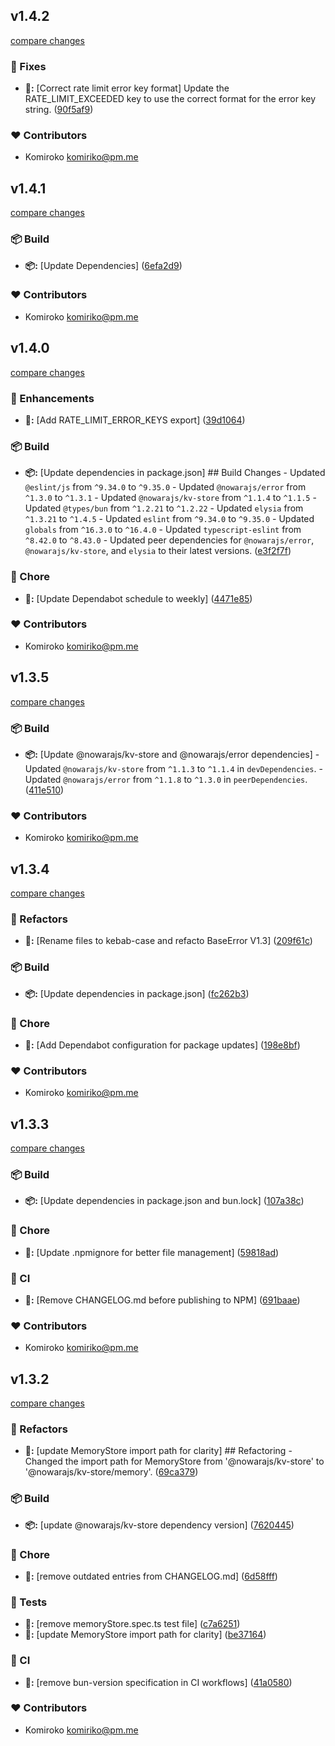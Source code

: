 
## v1.4.2

[compare changes](https://github.com/NowaraJS/elysia-ratelimit/compare/v1.4.1...v1.4.2)

### 🔧 Fixes

- **🔧:** [Correct rate limit error key format] Update the RATE_LIMIT_EXCEEDED key to use the correct format for the error key string. ([90f5af9](https://github.com/NowaraJS/elysia-ratelimit/commit/90f5af9))

### ❤️ Contributors

- Komiroko <komiriko@pm.me>

## v1.4.1

[compare changes](https://github.com/NowaraJS/elysia-ratelimit/compare/v1.4.0...v1.4.1)

### 📦 Build

- **📦:** [Update Dependencies] ([6efa2d9](https://github.com/NowaraJS/elysia-ratelimit/commit/6efa2d9))

### ❤️ Contributors

- Komiroko <komiriko@pm.me>

## v1.4.0

[compare changes](https://github.com/NowaraJS/elysia-ratelimit/compare/v1.3.5...v1.4.0)

### 🚀 Enhancements

- **🚀:** [Add RATE_LIMIT_ERROR_KEYS export] ([39d1064](https://github.com/NowaraJS/elysia-ratelimit/commit/39d1064))

### 📦 Build

- **📦:** [Update dependencies in package.json] ## Build Changes - Updated `@eslint/js` from `^9.34.0` to `^9.35.0` - Updated `@nowarajs/error` from `^1.3.0` to `^1.3.1` - Updated `@nowarajs/kv-store` from `^1.1.4` to `^1.1.5` - Updated `@types/bun` from `^1.2.21` to `^1.2.22` - Updated `elysia` from `^1.3.21` to `^1.4.5` - Updated `eslint` from `^9.34.0` to `^9.35.0` - Updated `globals` from `^16.3.0` to `^16.4.0` - Updated `typescript-eslint` from `^8.42.0` to `^8.43.0` - Updated peer dependencies for `@nowarajs/error`, `@nowarajs/kv-store`, and `elysia` to their latest versions. ([e3f2f7f](https://github.com/NowaraJS/elysia-ratelimit/commit/e3f2f7f))

### 🦉 Chore

- **🦉:** [Update Dependabot schedule to weekly] ([4471e85](https://github.com/NowaraJS/elysia-ratelimit/commit/4471e85))

### ❤️ Contributors

- Komiroko <komiriko@pm.me>

## v1.3.5

[compare changes](https://github.com/NowaraJS/elysia-ratelimit/compare/v1.3.4...v1.3.5)

### 📦 Build

- **📦:** [Update @nowarajs/kv-store and @nowarajs/error dependencies] - Updated `@nowarajs/kv-store` from `^1.1.3` to `^1.1.4` in `devDependencies`. - Updated `@nowarajs/error` from `^1.1.8` to `^1.3.0` in `peerDependencies`. ([411e510](https://github.com/NowaraJS/elysia-ratelimit/commit/411e510))

### ❤️ Contributors

- Komiroko <komiriko@pm.me>

## v1.3.4

[compare changes](https://github.com/NowaraJS/elysia-ratelimit/compare/v1.3.3...v1.3.4)

### 🧹 Refactors

- **🧹:** [Rename files to kebab-case and refacto BaseError V1.3] ([209f61c](https://github.com/NowaraJS/elysia-ratelimit/commit/209f61c))

### 📦 Build

- **📦:** [Update dependencies in package.json] ([fc262b3](https://github.com/NowaraJS/elysia-ratelimit/commit/fc262b3))

### 🦉 Chore

- **🦉:** [Add Dependabot configuration for package updates] ([198e8bf](https://github.com/NowaraJS/elysia-ratelimit/commit/198e8bf))

### ❤️ Contributors

- Komiroko <komiriko@pm.me>

## v1.3.3

[compare changes](https://github.com/NowaraJS/elysia-ratelimit/compare/v1.3.2...v1.3.3)

### 📦 Build

- **📦:** [Update dependencies in package.json and bun.lock] ([107a38c](https://github.com/NowaraJS/elysia-ratelimit/commit/107a38c))

### 🦉 Chore

- **🦉:** [Update .npmignore for better file management] ([59818ad](https://github.com/NowaraJS/elysia-ratelimit/commit/59818ad))

### 🤖 CI

- **🤖:** [Remove CHANGELOG.md before publishing to NPM] ([691baae](https://github.com/NowaraJS/elysia-ratelimit/commit/691baae))

### ❤️ Contributors

- Komiroko <komiriko@pm.me>

## v1.3.2

[compare changes](https://github.com/NowaraJS/elysia-ratelimit/compare/v1.3.1...v1.3.2)

### 🧹 Refactors

- **🧹:** [update MemoryStore import path for clarity] ## Refactoring - Changed the import path for MemoryStore from '@nowarajs/kv-store' to '@nowarajs/kv-store/memory'. ([69ca379](https://github.com/NowaraJS/elysia-ratelimit/commit/69ca379))

### 📦 Build

- **📦:** [update @nowarajs/kv-store dependency version] ([7620445](https://github.com/NowaraJS/elysia-ratelimit/commit/7620445))

### 🦉 Chore

- **🦉:** [remove outdated entries from CHANGELOG.md] ([6d58fff](https://github.com/NowaraJS/elysia-ratelimit/commit/6d58fff))

### 🧪 Tests

- **🧪:** [remove memoryStore.spec.ts test file] ([c7a6251](https://github.com/NowaraJS/elysia-ratelimit/commit/c7a6251))
- **🧪:** [update MemoryStore import path for clarity] ([be37164](https://github.com/NowaraJS/elysia-ratelimit/commit/be37164))

### 🤖 CI

- **🤖:** [remove bun-version specification in CI workflows] ([41a0580](https://github.com/NowaraJS/elysia-ratelimit/commit/41a0580))

### ❤️ Contributors

- Komiroko <komiriko@pm.me>

